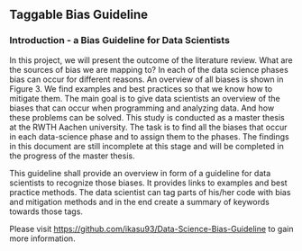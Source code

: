 ## Taggable Bias Guideline

### Introduction - a Bias Guideline for Data Scientists
In this project, we will present the outcome of the literature review. What are the sources of bias we are mapping to? In each of the data science phases bias can occur for different reasons. An overview of all biases is shown in Figure 3. We find examples and best practices so that we know how to mitigate them. 
The main goal is to give data scientists an overview of the biases that can occur when programming and analyzing data. And how these problems can be solved.
This study is conducted as a master thesis at the RWTH Aachen university.  The task is to find all the biases that occur in each data-science phase and to assign them to the phases. 
The findings in this document are still incomplete at this stage and will be completed in the progress of the master thesis.   

This guideline shall provide an overview in form of a guideline for data scientists to recognize those biases. It provides links to examples and best practice methods.
The data scientist can tag parts of his/her code with bias and mitigation methods and in the end create a summary of keywords towards those tags.

Please visit https://github.com/ikasu93/Data-Science-Bias-Guideline to gain more information.
